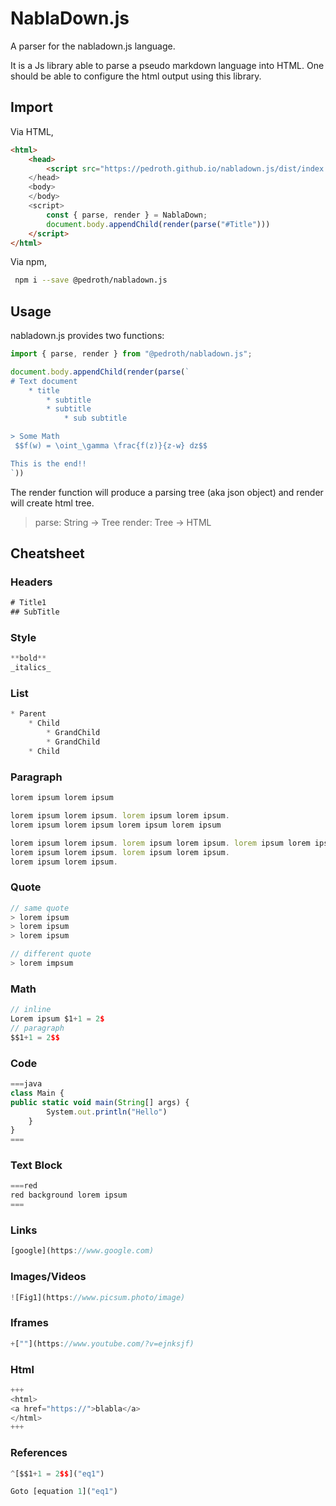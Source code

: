# NablaDown.js

A parser for the nabladown.js language.

It is a Js library able to parse a pseudo markdown language into HTML. One should be able to configure the html output using this library.

## Import

Via HTML,

```html
<html>
	<head>
		<script src="https://pedroth.github.io/nabladown.js/dist/index.js">
	</head>
	<body>
	</body>
	<script>
		const { parse, render } = NablaDown;
		document.body.appendChild(render(parse("#Title")))
	</script>
</html>
```

Via npm,

```bash
 npm i --save @pedroth/nabladown.js
```

## Usage

nabladown.js provides two functions:

```javascript
import { parse, render } from "@pedroth/nabladown.js";

document.body.appendChild(render(parse(`
# Text document
	* title
		* subtitle
		* subtitle
			* sub subtitle

> Some Math
 $$f(w) = \oint_\gamma \frac{f(z)}{z-w} dz$$

This is the end!!
`))
```

The render function will produce a parsing tree (aka json object) and render will create html tree.

> parse: String -> Tree
> render: Tree -> HTML

## Cheatsheet

### Headers

```javascript
# Title1
## SubTitle
```

### Style

```javascript
**bold**
_italics_
```

### List

```javascript
* Parent
	* Child
		* GrandChild
		* GrandChild
	* Child
```

### Paragraph

```javascript
lorem ipsum lorem ipsum

lorem ipsum lorem ipsum. lorem ipsum lorem ipsum.
lorem ipsum lorem ipsum lorem ipsum lorem ipsum

lorem ipsum lorem ipsum. lorem ipsum lorem ipsum. lorem ipsum lorem ipsum
lorem ipsum lorem ipsum. lorem ipsum lorem ipsum.
lorem ipsum lorem ipsum.
```

### Quote

```javascript
// same quote
> lorem ipsum
> lorem ipsum
> lorem ipsum

// different quote
> lorem impsum
```

### Math

```javascript
// inline
Lorem ipsum $1+1 = 2$
// paragraph
$$1+1 = 2$$
```

### Code

```javascript
===java
class Main {
public static void main(String[] args) {
		System.out.println("Hello")
	}
}
===
```

### Text Block

```javascript
===red
red background lorem ipsum
===
```

### Links

```javascript
[google](https://www.google.com)
```

### Images/Videos

```javascript
![Fig1](https://www.picsum.photo/image)
```

### Iframes

```javascript
+[""](https://www.youtube.com/?v=ejnksjf)
```

### Html

```javascript
+++
<html>
<a href="https://">blabla</a>
</html>
+++
```

### References

```javascript
^[$$1+1 = 2$$]("eq1")

Goto [equation 1]("eq1")
```
